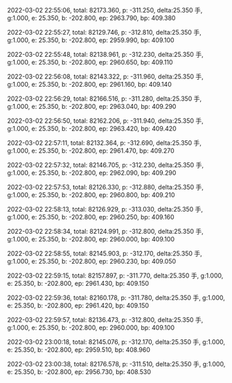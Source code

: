2022-03-02 22:55:06, total: 82173.360, p: -311.250, delta:25.350 手, g:1.000, e: 25.350, b: -202.800, ep: 2963.790, bp: 409.380

2022-03-02 22:55:27, total: 82129.746, p: -312.810, delta:25.350 手, g:1.000, e: 25.350, b: -202.800, ep: 2959.990, bp: 409.100

2022-03-02 22:55:48, total: 82138.961, p: -312.230, delta:25.350 手, g:1.000, e: 25.350, b: -202.800, ep: 2960.650, bp: 409.110

2022-03-02 22:56:08, total: 82143.322, p: -311.960, delta:25.350 手, g:1.000, e: 25.350, b: -202.800, ep: 2961.160, bp: 409.140

2022-03-02 22:56:29, total: 82166.516, p: -311.280, delta:25.350 手, g:1.000, e: 25.350, b: -202.800, ep: 2963.040, bp: 409.290

2022-03-02 22:56:50, total: 82162.206, p: -311.940, delta:25.350 手, g:1.000, e: 25.350, b: -202.800, ep: 2963.420, bp: 409.420

2022-03-02 22:57:11, total: 82132.364, p: -312.690, delta:25.350 手, g:1.000, e: 25.350, b: -202.800, ep: 2961.470, bp: 409.270

2022-03-02 22:57:32, total: 82146.705, p: -312.230, delta:25.350 手, g:1.000, e: 25.350, b: -202.800, ep: 2962.090, bp: 409.290

2022-03-02 22:57:53, total: 82126.330, p: -312.880, delta:25.350 手, g:1.000, e: 25.350, b: -202.800, ep: 2960.800, bp: 409.210

2022-03-02 22:58:13, total: 82126.929, p: -313.030, delta:25.350 手, g:1.000, e: 25.350, b: -202.800, ep: 2960.250, bp: 409.160

2022-03-02 22:58:34, total: 82124.991, p: -312.800, delta:25.350 手, g:1.000, e: 25.350, b: -202.800, ep: 2960.000, bp: 409.100

2022-03-02 22:58:55, total: 82145.903, p: -312.170, delta:25.350 手, g:1.000, e: 25.350, b: -202.800, ep: 2960.230, bp: 409.050

2022-03-02 22:59:15, total: 82157.897, p: -311.770, delta:25.350 手, g:1.000, e: 25.350, b: -202.800, ep: 2961.430, bp: 409.150

2022-03-02 22:59:36, total: 82160.178, p: -311.780, delta:25.350 手, g:1.000, e: 25.350, b: -202.800, ep: 2961.420, bp: 409.150

2022-03-02 22:59:57, total: 82136.473, p: -312.800, delta:25.350 手, g:1.000, e: 25.350, b: -202.800, ep: 2960.000, bp: 409.100

2022-03-02 23:00:18, total: 82145.076, p: -312.170, delta:25.350 手, g:1.000, e: 25.350, b: -202.800, ep: 2959.510, bp: 408.960

2022-03-02 23:00:38, total: 82176.578, p: -311.510, delta:25.350 手, g:1.000, e: 25.350, b: -202.800, ep: 2956.730, bp: 408.530